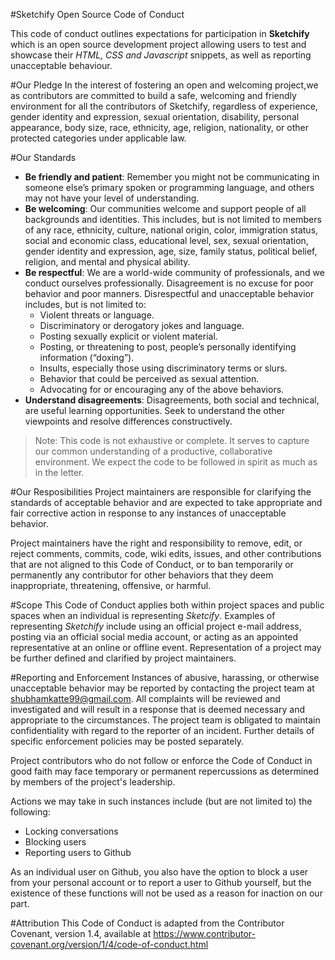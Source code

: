 #Sketchify Open Source Code of Conduct

This code of conduct outlines expectations for participation in **Sketchify** which is an open source development project allowing users to test and showcase their *HTML, CSS and Javascript* snippets, as well as reporting unacceptable behaviour. 

#Our Pledge
In the interest of fostering an open and welcoming project,we as contributors are committed to build a safe, welcoming and friendly environment for all the contributors of Sketchify, regardless of experience, gender identity and expression, sexual orientation, disability, personal appearance, body size, race, ethnicity, age, religion, nationality, or other protected categories under applicable law.

#Our Standards
* **Be friendly and patient**: Remember you might not be communicating in someone else’s primary spoken or programming language, and others may not have your level of understanding.
* **Be welcoming**: Our communities welcome and support people of all backgrounds and identities. This includes, but is not limited to members of any race, ethnicity, culture, national origin, color, immigration status, social and economic class, educational level, sex, sexual orientation, gender identity and expression, age, size, family status, political belief, religion, and mental and physical ability.
* **Be respectful**: We are a world-wide community of professionals, and we conduct ourselves professionally. Disagreement is no excuse for poor behavior and poor manners. Disrespectful and unacceptable behavior includes, but is not limited to:
    - Violent threats or language.
    - Discriminatory or derogatory jokes and language.
    - Posting sexually explicit or violent material.
    - Posting, or threatening to post, people’s personally identifying information (“doxing”).
    - Insults, especially those using discriminatory terms or slurs.
    - Behavior that could be perceived as sexual attention.
    - Advocating for or encouraging any of the above behaviors.
* **Understand disagreements**: Disagreements, both social and technical, are useful learning opportunities. Seek to understand the other viewpoints and resolve differences constructively.
> Note: This code is not exhaustive or complete. It serves to capture our common understanding of a productive, collaborative environment. We expect the code to be followed in spirit as much as in the letter.

#Our Resposibilities
Project maintainers are responsible for clarifying the standards of acceptable behavior and are expected to take appropriate and fair corrective action in response to any instances of unacceptable behavior.

Project maintainers have the right and responsibility to remove, edit, or reject comments, commits, code, wiki edits, issues, and other contributions that are not aligned to this Code of Conduct, or to ban temporarily or permanently any contributor for other behaviors that they deem inappropriate, threatening, offensive, or harmful.

#Scope
This Code of Conduct applies both within project spaces and public spaces when an individual is representing *Sketcify*. Examples of representing *Sketchify* include using an official project e-mail address, posting via an official social media account, or acting as an appointed representative at an online or offline event. Representation of a project may be further defined and clarified by project maintainers.

#Reporting and Enforcement
Instances of abusive, harassing, or otherwise unacceptable behavior may be reported by contacting the project team at shubhamkatte99@gmail.com. All complaints will be reviewed and investigated and will result in a response that is deemed necessary and appropriate to the circumstances. The project team is obligated to maintain confidentiality with regard to the reporter of an incident. Further details of specific enforcement policies may be posted separately.

Project contributors who do not follow or enforce the Code of Conduct in good faith may face temporary or permanent repercussions as determined by members of the project's leadership.

Actions we may take in such instances include (but are not limited to) the following:

   * Locking conversations
   * Blocking users
   * Reporting users to Github

As an individual user on Github, you also have the option to block a user from your personal account or to report a user to Github yourself, but the existence of these functions will not be used as a reason for inaction on our part.

#Attribution
This Code of Conduct is adapted from the Contributor Covenant, version 1.4, available at https://www.contributor-covenant.org/version/1/4/code-of-conduct.html